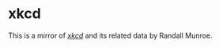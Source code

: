 <!-- SPDX-License-Identifier: CC0-1.0 -->
# xkcd
This is a mirror of [_xkcd_][1] and its related data by Randall Munroe.

[1]: https://xkcd.com
